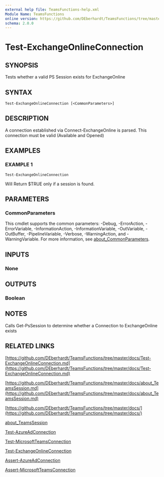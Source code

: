 ```yaml
---
external help file: TeamsFunctions-help.xml
Module Name: TeamsFunctions
online version: https://github.com/DEberhardt/TeamsFunctions/tree/master/docs/Test-ExchangeOnlineConnection.md
schema: 2.0.0
---
```


# Test-ExchangeOnlineConnection

## SYNOPSIS
Tests whether a valid PS Session exists for ExchangeOnline

## SYNTAX

```
Test-ExchangeOnlineConnection [<CommonParameters>]
```

## DESCRIPTION
A connection established via Connect-ExchangeOnline is parsed.
This connection must be valid (Available and Opened)

## EXAMPLES

### EXAMPLE 1
```
Test-ExchangeOnlineConnection
```

Will Return $TRUE only if a session is found.

## PARAMETERS

### CommonParameters
This cmdlet supports the common parameters: -Debug, -ErrorAction, -ErrorVariable, -InformationAction, -InformationVariable, -OutVariable, -OutBuffer, -PipelineVariable, -Verbose, -WarningAction, and -WarningVariable. For more information, see [about_CommonParameters](http://go.microsoft.com/fwlink/?LinkID=113216).

## INPUTS

### None
## OUTPUTS

### Boolean
## NOTES
Calls Get-PsSession to determine whether a Connection to ExchangeOnline exists

## RELATED LINKS

[https://github.com/DEberhardt/TeamsFunctions/tree/master/docs/Test-ExchangeOnlineConnection.md](https://github.com/DEberhardt/TeamsFunctions/tree/master/docs/Test-ExchangeOnlineConnection.md)

[https://github.com/DEberhardt/TeamsFunctions/tree/master/docs/about_TeamsSession.md](https://github.com/DEberhardt/TeamsFunctions/tree/master/docs/about_TeamsSession.md)

[https://github.com/DEberhardt/TeamsFunctions/tree/master/docs/](https://github.com/DEberhardt/TeamsFunctions/tree/master/docs/)

[about_TeamsSession]()

[Test-AzureAdConnection]()

[Test-MicrosoftTeamsConnection]()

[Test-ExchangeOnlineConnection]()

[Assert-AzureAdConnection]()

[Assert-MicrosoftTeamsConnection]()

